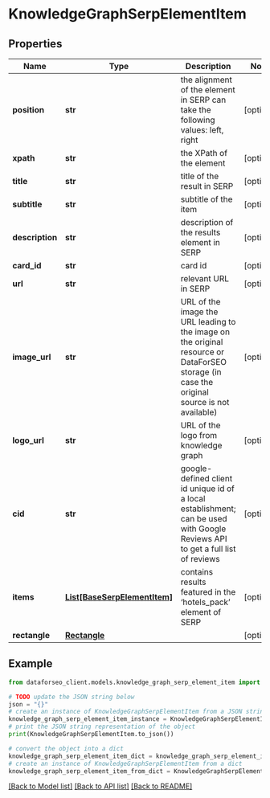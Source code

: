 # KnowledgeGraphSerpElementItem


## Properties

Name | Type | Description | Notes
------------ | ------------- | ------------- | -------------
**position** | **str** | the alignment of the element in SERP can take the following values: left, right | [optional] 
**xpath** | **str** | the XPath of the element | [optional] 
**title** | **str** | title of the result in SERP | [optional] 
**subtitle** | **str** | subtitle of the item | [optional] 
**description** | **str** | description of the results element in SERP | [optional] 
**card_id** | **str** | card id | [optional] 
**url** | **str** | relevant URL in SERP | [optional] 
**image_url** | **str** | URL of the image the URL leading to the image on the original resource or DataForSEO storage (in case the original source is not available) | [optional] 
**logo_url** | **str** | URL of the logo from knowledge graph | [optional] 
**cid** | **str** | google-defined client id unique id of a local establishment; can be used with Google Reviews API to get a full list of reviews | [optional] 
**items** | [**List[BaseSerpElementItem]**](BaseSerpElementItem.md) | contains results featured in the ‘hotels_pack’ element of SERP | [optional] 
**rectangle** | [**Rectangle**](Rectangle.md) |  | [optional] 

## Example

```python
from dataforseo_client.models.knowledge_graph_serp_element_item import KnowledgeGraphSerpElementItem

# TODO update the JSON string below
json = "{}"
# create an instance of KnowledgeGraphSerpElementItem from a JSON string
knowledge_graph_serp_element_item_instance = KnowledgeGraphSerpElementItem.from_json(json)
# print the JSON string representation of the object
print(KnowledgeGraphSerpElementItem.to_json())

# convert the object into a dict
knowledge_graph_serp_element_item_dict = knowledge_graph_serp_element_item_instance.to_dict()
# create an instance of KnowledgeGraphSerpElementItem from a dict
knowledge_graph_serp_element_item_from_dict = KnowledgeGraphSerpElementItem.from_dict(knowledge_graph_serp_element_item_dict)
```
[[Back to Model list]](../README.md#documentation-for-models) [[Back to API list]](../README.md#documentation-for-api-endpoints) [[Back to README]](../README.md)


